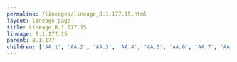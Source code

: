 ```yaml
---
permalink: /lineages/lineage_B.1.177.15.html
layout: lineage_page
title: Lineage B.1.177.15
lineage: B.1.177.15
parent: B.1.177
children: ['AA.1', 'AA.2', 'AA.3', 'AA.4', 'AA.5', 'AA.6', 'AA.7', 'AA.8', 'B.1.177.15']
---
```


